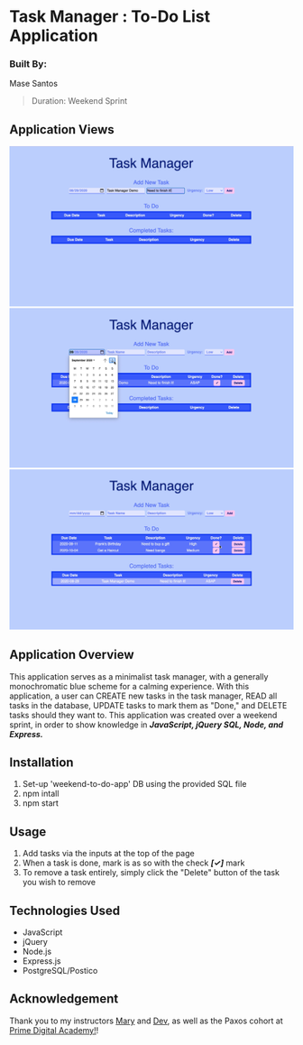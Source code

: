# Task Manager : To-Do List Application

### Built By:
Mase Santos
>Duration: Weekend Sprint

## Application Views
![Task Manager Add Task View](./1.png)
![Task Manager Choose Task Due Date View](./2.png)
![Task Manager Completed Task View](./3.png)

## Application Overview

This application serves as a minimalist task manager, with a generally monochromatic blue scheme for a calming experience. With this application, a user can CREATE new tasks in the task manager, READ all tasks in the database, UPDATE tasks to mark them as "Done," and DELETE tasks should they want to. This application was created over a weekend sprint, in order to show knowledge in ***JavaScript, jQuery SQL, Node, and Express.*** 

## Installation

1. Set-up 'weekend-to-do-app' DB using the provided SQL file
2. npm intall  
3. npm start

## Usage

1. Add tasks via the inputs at the top of the page
2. When a task is done, mark is as so with the check ***[✓]*** mark
3. To remove a task entirely, simply click the "Delete" button of the task you wish to remove

## Technologies Used

- JavaScript
- jQuery
- Node.js
- Express.js
- PostgreSQL/Postico

## Acknowledgement
Thank you to my instructors [Mary](https://github.com/mbMosman) and [Dev](https://github.com/devjanaprime), as well as the Paxos cohort at [Prime Digital Academy!](www.primeacademy.io)! 
